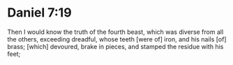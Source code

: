 # Daniel 7:19

Then I would know the truth of the fourth beast, which was diverse from all the others, exceeding dreadful, whose teeth [were of] iron, and his nails [of] brass; [which] devoured, brake in pieces, and stamped the residue with his feet;